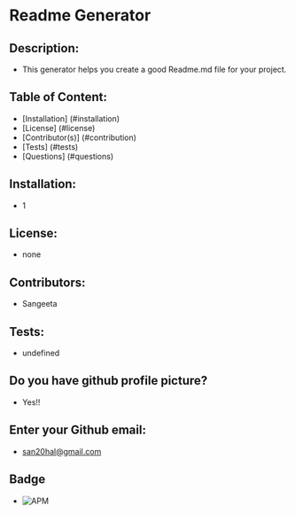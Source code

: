 
# Readme Generator
## Description:
* This generator helps you create a good Readme.md file for your project.
## Table of Content:
* [Installation] (#installation)
* [License] (#license)
* [Contributor(s)] (#contribution)
* [Tests] (#tests)
* [Questions] (#questions)

## Installation:
* 1
## License:
* none	
## Contributors:
* Sangeeta	
## Tests:
* undefined
## Do you have github profile picture?
* Yes!!
## Enter your Github email: 
* san20hal@gmail.com
## Badge 
* ![APM](https://img.shields.io/apm/l/github?style=for-the-badge)
